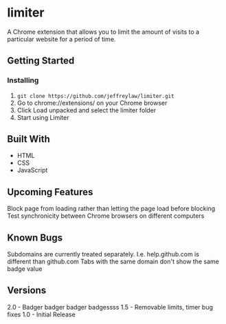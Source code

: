 # limiter
A Chrome extension that allows you to limit the amount of visits to a particular website for a period of time.

## Getting Started

### Installing
1. `git clone https://github.com/jeffreylaw/limiter.git`
2. Go to chrome://extensions/ on your Chrome browser
3. Click Load unpacked and select the limiter folder
4. Start using Limiter

## Built With
* HTML
* CSS
* JavaScript

## Upcoming Features
Block page from loading rather than letting the page load before blocking
Test synchronicity between Chrome browsers on different computers

## Known Bugs
Subdomains are currently treated separately. I.e. help.github.com is different than github.com
Tabs with the same domain don't show the same badge value

## Versions
2.0 - Badger badger badger badgessss 
1.5 - Removable limits, timer bug fixes
1.0 - Initial Release